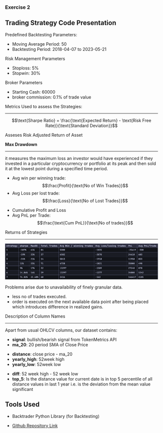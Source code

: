 [comment]: # (This presentation was made with markdown-slides)
[comment]: # (This is a CommonMark compliant comment. It will not be included in the presentation.)
[comment]: # (Compile this presentation with the command below)
[comment]: # (mdslides presentation.md --include media)

[comment]: # (Set the theme:)
[comment]: # (THEME = white)
[comment]: # (CODE_THEME = base16/zenburn)
[comment]: # (The list of themes is at https://revealjs.com/themes/)
[comment]: # (The list of code themes is at https://highlightjs.org/)

[comment]: # "You can also use quotes instead of parenthesis"
[comment]: # 'Single quotes work too'
[comment]: # "THEME = white"

[comment]: # (Pass optional settings to reveal.js:)
[comment]: # (controls: true)
[comment]: # (keyboard: true)
[comment]: # (markdown: { smartypants: true })
[comment]: # (hash: false)
[comment]: # (respondToHashChanges: false)
[comment]: # (Other settings are documented at https://revealjs.com/config/)


### Exercise 2
## Trading Strategy Code Presentation

[comment]: # (A comment starting with three or more !!! marks a slide break.)
[comment]: # (!!!)

Predefined Backtesting Parameters:
- Moving Average Period: 50
- Backtesting Period: 2018-04-07 to 2023-05-21

[comment]: # (|||)

Risk Management Parameters
- Stoploss: 5%
- Stopwin: 30%

[comment]: # (|||)

Broker Parameters
- Starting Cash: 60000
- broker commission: 0.1% of trade value

[comment]: # (!!!)

Metrics Used to assess the Strategies:

----------

$$\text{Sharpe Ratio} = \frac{\text{Expected Return} - \text{Risk Free Rate}}{\text{Standard Deviation}}$$

Asseses Risk Adjusted Return of Asset

[comment]: # (|||)

**Max Drawdown**

------

 it measures the maximum loss an investor would have experienced if they invested in a particular cryptocurrency or portfolio at its peak and then sold it at the lowest point during a specified time period.

[comment]: # (|||)
- Avg win per winning trade: $$\frac{Profit}{\text{No of Win Trades}}$$
- Avg Loss per lost trade: $$\frac{Loss}{\text{No of Lost Trades}}$$

[comment]: # (|||)

- Cumulative Profit and Loss
- Avg PnL per Trade: $$\frac{\text{Cum PnL}}{\text{No of trades}}$$

[comment]: # (!!!)

Returns of Strategies

----------

![Strategy Returns](assets/strat-returns.png)


[comment]: # (!!!)

Problems arise due to unavailability of finely granular data.
- less no of trades executed.
- order is executed on the next available data point after being placed which introduces difference in realized gains.

[comment]: # (!!!)

Description of Column Names

----------

Apart from usual OHLCV columns, our dataset contains:

- **signal**: bullish/bearish signal from TokenMetrics API
- **ma_20**: 20 period SMA of Close Price

[comment]: # (|||)

- **distance**: close price - ma_20
- **yearly_high**: 52week high
- **yearly_low**: 52week low

[comment]: # (|||)

- **diff**: 52 week high - 52 week low
- **top_5**: Is the distance value for current date is in top 5 percentile of all distance values in last 1 year i.e. is the deviation from the mean value significant


[comment]: # (!!!)

## Tools Used

- Backtrader Python Library (for Backtesting)


[comment]: # (!!!)

- [Github Repository Link](https://github.com/shubxam/crypto-strategy-tm)

[comment]: # (!!!)
